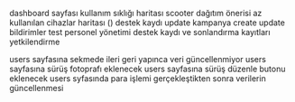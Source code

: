 dashboard sayfası
kullanım sıklığı haritası
scooter dağıtım önerisi
az kullanılan cihazlar haritası ()
destek kaydı update
kampanya create update
bildirimler test
personel yönetimi destek kaydı ve sonlandırma kayıtları 
yetkilendirme

users sayfasına sekmede ileri geri yapınca veri güncellenmiyor
users sayfasına sürüş fotoprafı eklenecek
users sayfasına sürüş düzenle butonu eklenecek
users syfasında para işlemi gerçekleştikten sonra verilerin güncellenmesi
